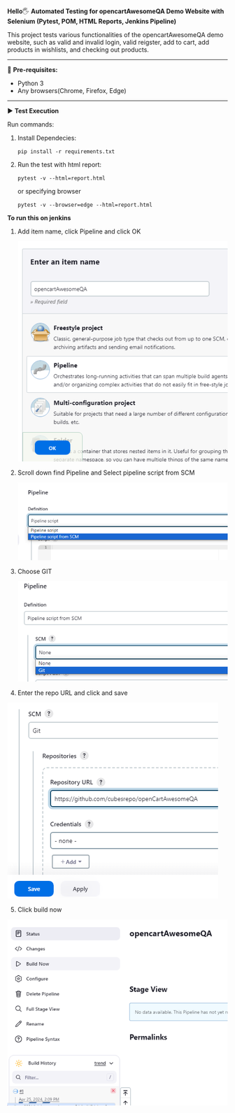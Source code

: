 **Hello**🖐 **Automated Testing for opencartAwesomeQA Demo Website with Selenium (Pytest, POM, HTML Reports, Jenkins Pipeline)**

This project tests various functionalities of the opencartAwesomeQA demo website, such as valid and invalid login, valid reigster, add to cart, add products in wishlists, and checking out products.
___________________________________________

🎯 **Pre-requisites:**
- Python 3
- Any browsers(Chrome, Firefox, Edge)
___________________________________________

▶ **Test Execution**

Run commands: 
1. Install Dependecies:

       pip install -r requirements.txt
2. Run the test with html report:

       pytest -v --html=report.html 
   or specifying browser

       pytest -v --browser=edge --html=report.html
    

**To run this on jenkins**

1. Add item name, click Pipeline and click OK

   ![img.png](img.png)
2. Scroll down find Pipeline and Select pipeline script from SCM

   ![img_1.png](img_1.png)
3. Choose GIT

   ![img_2.png](img_2.png)
4. Enter the repo URL and click and save

  ![img_3.png](img_3.png)

5. Click build now
   
![img_4.png](img_4.png)
   



    
   
   
    
